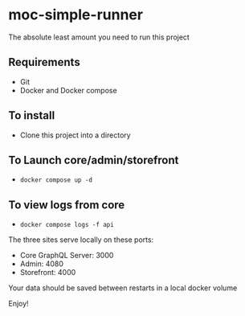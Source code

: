 # moc-simple-runner
The absolute least amount you need to run this project

## Requirements
  * Git
  * Docker and Docker compose

## To install

* Clone this project into a directory

## To Launch core/admin/storefront
  * `docker compose up -d`

## To view logs from core
* `docker compose logs -f api`

The three sites serve locally on these ports:

 - Core GraphQL Server: 3000
 - Admin: 4080
 - Storefront: 4000

Your data should be saved between restarts in a local docker volume

Enjoy!
